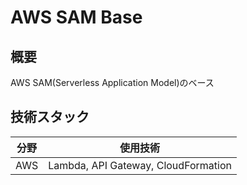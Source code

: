 # AWS SAM Base
## 概要
AWS SAM(Serverless Application Model)のベース

## 技術スタック
| 分野 | 使用技術 |
| ---- | ---- |
| AWS | Lambda, API Gateway, CloudFormation |
